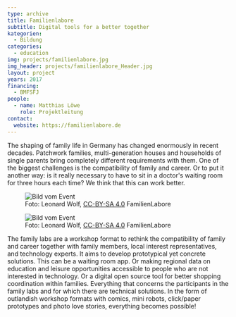 ```yaml
---
type: archive
title: Familienlabore
subtitle: Digital tools for a better together
kategorien:
  - Bildung
categories:
  - education
img: projects/familienlabore.jpg
img_header: projects/familienlabore_Header.jpg
layout: project
years: 2017
financing:
  - BMFSFJ
people:
  - name: Matthias Löwe
    role: Projektleitung
contact:
  website: https://familienlabore.de
---
```

The shaping of family life in Germany has changed enormously in recent decades. Patchwork families, multi-generation houses and households of single parents bring completely different requirements with them. One of the biggest challenges is the compatibility of family and career. Or to put it another way: is it really necessary to have to sit in a doctor's waiting room for three hours each time? We think that this can work better.

<div class="two-img offset-lg-2">
  <figure class="license">
  <img alt="Bild vom Event" src="/files/projects/familienlabore_img_1.jpg">
        <figcaption>Foto: Leonard Wolf, <a href="https://creativecommons.org/licenses/by/4.0/">CC-BY-SA 4.0</a> FamilienLabore</figcaption>
    </figure>
    <figure class="license">
    <img alt="Bild vom Event" src="/files/projects/familienlabore_img_2.jpg">
        <figcaption>Foto: Leonard Wolf, <a href="https://creativecommons.org/licenses/by/4.0/">CC-BY-SA 4.0</a> FamilienLabore</figcaption>
    </figure>
</div>


The family labs are a workshop format to rethink the compatibility of family and career together with family members, local interest representatives, and technology experts. It aims to develop prototypical yet concrete solutions. This can be a waiting room app. Or making regional data on education and leisure opportunities accessible to people who are not interested in technology. Or a digital open source tool for better shopping coordination within families. Everything that concerns the participants in the family labs and for which there are technical solutions. In the form of outlandish workshop formats with comics, mini robots, click/paper prototypes and photo love stories, everything becomes possible!
